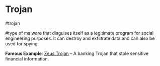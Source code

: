 # Trojan
#trojan

#type of malware that disguises itself as a legitimate program for social engineering purposes. it can destroy and exfiltrate data and can also be used for spying.

**Famous Example**: [Zeus Trojan](https://en.wikipedia.org/wiki/Zeus_(malware)) – A banking Trojan that stole sensitive financial information.

